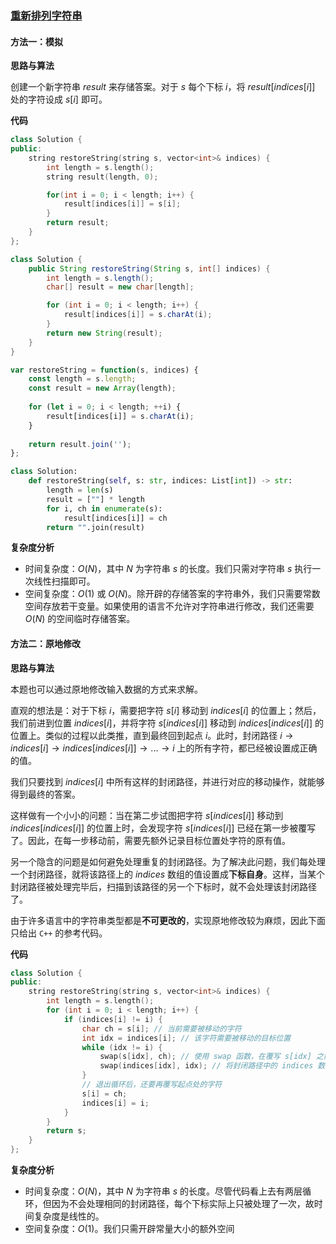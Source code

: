 ### [重新排列字符串](https://leetcode.cn/problems/shuffle-string/solutions/371333/zhong-xin-pai-lie-zi-fu-chuan-by-leetcode-solution/)

#### 方法一：模拟

**思路与算法**

创建一个新字符串 $result$ 来存储答案。对于 $s$ 每个下标 $i$，将 $result[indices[i]]$ 处的字符设成 $s[i]$ 即可。

**代码**

```cpp
class Solution {
public:
    string restoreString(string s, vector<int>& indices) {
        int length = s.length();
        string result(length, 0);

        for(int i = 0; i < length; i++) {
            result[indices[i]] = s[i];
        }
        return result;
    }
};
```

```java
class Solution {
    public String restoreString(String s, int[] indices) {
        int length = s.length();
        char[] result = new char[length];

        for (int i = 0; i < length; i++) {
            result[indices[i]] = s.charAt(i);
        }
        return new String(result);
    }
}
```

```javascript
var restoreString = function(s, indices) {
    const length = s.length;
    const result = new Array(length);
    
    for (let i = 0; i < length; ++i) {
        result[indices[i]] = s.charAt(i);
    }
    
    return result.join('');
};
```

```python
class Solution:
    def restoreString(self, s: str, indices: List[int]) -> str:
        length = len(s)
        result = [""] * length
        for i, ch in enumerate(s):
            result[indices[i]] = ch
        return "".join(result)
```

**复杂度分析**

-   时间复杂度：$O(N)$，其中 $N$ 为字符串 $s$ 的长度。我们只需对字符串 $s$ 执行一次线性扫描即可。
-   空间复杂度：$O(1)$ 或 $O(N)$。除开辟的存储答案的字符串外，我们只需要常数空间存放若干变量。如果使用的语言不允许对字符串进行修改，我们还需要 $O(N)$ 的空间临时存储答案。

#### 方法二：原地修改

**思路与算法**

本题也可以通过原地修改输入数据的方式来求解。

直观的想法是：对于下标 $i$，需要把字符 $s[i]$ 移动到 $indices[i]$ 的位置上；然后，我们前进到位置 $indices[i]$，并将字符 $s[indices[i]]$ 移动到 $indices[indices[i]]$ 的位置上。类似的过程以此类推，直到最终回到起点 $i$。此时，封闭路径 $i \to indices[i] \to indices[indices[i]] \to ... \to i$ 上的所有字符，都已经被设置成正确的值。

我们只要找到 $indices[i]$ 中所有这样的封闭路径，并进行对应的移动操作，就能够得到最终的答案。

这样做有一个小小的问题：当在第二步试图把字符 $s[indices[i]]$ 移动到 $indices[indices[i]]$ 的位置上时，会发现字符 $s[indices[i]]$ 已经在第一步被覆写了。因此，在每一步移动前，需要先额外记录目标位置处字符的原有值。

另一个隐含的问题是如何避免处理重复的封闭路径。为了解决此问题，我们每处理一个封闭路径，就将该路径上的 $indices$ 数组的值设置成**下标自身**。这样，当某个封闭路径被处理完毕后，扫描到该路径的另一个下标时，就不会处理该封闭路径了。

由于许多语言中的字符串类型都是**不可更改的**，实现原地修改较为麻烦，因此下面只给出 `C++` 的参考代码。

**代码**

```cpp
class Solution {
public:
    string restoreString(string s, vector<int>& indices) {
        int length = s.length();
        for (int i = 0; i < length; i++) {
            if (indices[i] != i) {
                char ch = s[i]; // 当前需要被移动的字符
                int idx = indices[i]; // 该字符需要被移动的目标位置
                while (idx != i) {
                    swap(s[idx], ch); // 使用 swap 函数，在覆写 s[idx] 之前，先将其原始值赋给变量 ch
                    swap(indices[idx], idx); // 将封闭路径中的 indices 数组的值设置成下标自身
                }
                // 退出循环后，还要再覆写起点处的字符
                s[i] = ch;
                indices[i] = i;
            }
        }
        return s;
    }
};
```

**复杂度分析**

-   时间复杂度：$O(N)$，其中 $N$ 为字符串 $s$ 的长度。尽管代码看上去有两层循环，但因为不会处理相同的封闭路径，每个下标实际上只被处理了一次，故时间复杂度是线性的。
-   空间复杂度：$O(1)$。我们只需开辟常量大小的额外空间
